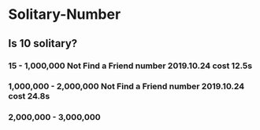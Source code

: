 # Solitary-Number

## Is 10 solitary?

### 15 - 1,000,000                          Not Find a Friend number  2019.10.24        cost 12.5s
### 1,000,000 - 2,000,000                   Not Find a Friend number  2019.10.24        cost 24.8s
### 2,000,000 - 3,000,000                   
